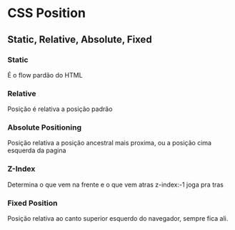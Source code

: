 # CSS Position

## Static, Relative, Absolute, Fixed

### Static

É o flow pardão do HTML

### Relative

Posição é relativa a posição padrão

### Absolute Positioning

Posição relativa a posição ancestral mais proxima, ou a posição cima esquerda da pagina

### Z-Index

Determina o que vem na frente e o que vem atras
z-index:-1 joga pra tras

### Fixed Position

Posição relativa ao canto superior esquerdo do navegador, sempre fica ali.
